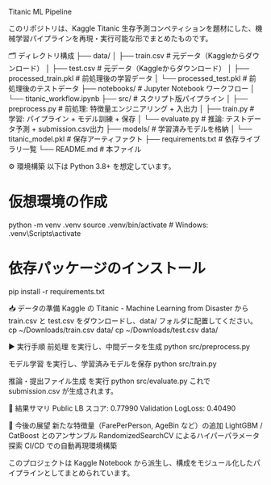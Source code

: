 Titanic ML Pipeline

このリポジトリは、Kaggle Titanic 生存予測コンペティションを題材にした、機械学習パイプラインを再現・実行可能な形でまとめたものです。

🗂️ ディレクトリ構成
├── data/
│   ├── train.csv             # 元データ（Kaggleからダウンロード）
│   ├── test.csv              # 元データ（Kaggleからダウンロード）
│   ├── processed_train.pkl   # 前処理後の学習データ
│   └── processed_test.pkl    # 前処理後のテストデータ
├── notebooks/                # Jupyter Notebook ワークフロー
│   └── titanic_workflow.ipynb
├── src/                      # スクリプト版パイプライン
│   ├── preprocess.py         # 前処理: 特徴量エンジニアリング + 入出力
│   ├── train.py              # 学習: パイプライン + モデル訓練 + 保存
│   └── evaluate.py           # 推論: テストデータ予測 + submission.csv出力
├── models/                   # 学習済みモデルを格納
│   └── titanic_model.pkl     # 保存アーティファクト
├── requirements.txt          # 依存ライブラリ一覧
└── README.md                 # 本ファイル


⚙️ 環境構築
以下は Python 3.8+ を想定しています。
# 仮想環境の作成
python -m venv .venv
source .venv/bin/activate      # Windows: .venv\Scripts\activate

# 依存パッケージのインストール
pip install -r requirements.txt


📥 データの準備
Kaggle の Titanic - Machine Learning from Disaster から
train.csv と test.csv をダウンロードし、data/ フォルダに配置してください。
cp ~/Downloads/train.csv data/
cp ~/Downloads/test.csv  data/


▶️ 実行手順
前処理 を実行し、中間データを生成
python src/preprocess.py

モデル学習 を実行し、学習済みモデルを保存
python src/train.py

推論・提出ファイル生成 を実行
python src/evaluate.py
これで submission.csv が生成されます。


🎯 結果サマリ
Public LB スコア: 0.77990
Validation LogLoss: 0.40490


🚀 今後の展望
新たな特徴量（FarePerPerson, AgeBin など）の追加
LightGBM / CatBoost とのアンサンブル
RandomizedSearchCV によるハイパーパラメータ探索
CI/CD での自動再現環境構築


このプロジェクトは Kaggle Notebook から派生し、構成をモジュール化したパイプラインとしてまとめられています。

